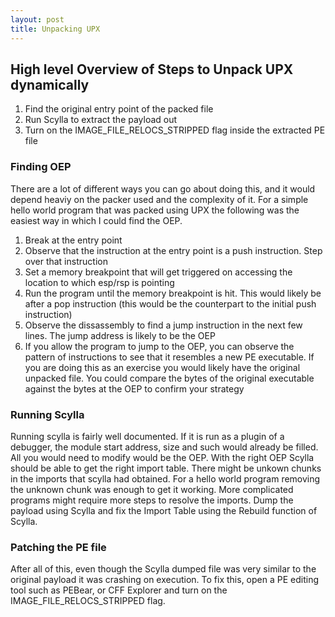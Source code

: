 ```yaml
---
layout: post
title: Unpacking UPX
---
```


## High level Overview of Steps to Unpack UPX dynamically
1. Find the original entry point of the packed file
1. Run Scylla to extract the payload out
1. Turn on the IMAGE\_FILE\_RELOCS\_STRIPPED flag inside the extracted PE file

### Finding OEP

There are a lot of different ways you can go about doing this, and it would depend heaviy on the packer used and the complexity of it. For a simple hello world program that was packed using UPX the following was the easiest way in which I could find the OEP.
1. Break at the entry point
1. Observe that the instruction at the entry point is a push instruction. Step over that instruction
1. Set a memory breakpoint that will get triggered on accessing the location to which esp/rsp is pointing
1. Run the program until the memory breakpoint is hit. This would likely be after a pop instruction (this would be the counterpart to the initial push instruction)
1. Observe the dissassembly to find a jump instruction in the next few lines. The jump address is likely to be the OEP
1. If you allow the program to jump to the OEP, you can observe the pattern of instructions to see that it resembles a new PE executable. If you are doing this as an exercise you would likely have the original unpacked file. You could compare the bytes of the original executable against the bytes at the OEP to confirm your strategy 


### Running Scylla

Running scylla is fairly well documented. If it is run as a plugin of a debugger, the module start address, size and such would already be filled. All you would need to modify would be the OEP. With the right OEP Scylla should be able to get the right import table. There might be unkown chunks in the imports that scylla had obtained. For a hello world program removing the unknown chunk was enough to get it working. More complicated programs might require more steps to resolve the imports. Dump the payload using Scylla and fix the Import Table using the Rebuild function of Scylla.

### Patching the PE file

After all of this, even though the Scylla dumped file was very similar to the original payload it was crashing on execution. To fix this, open a PE editing tool such as PEBear, or CFF Explorer and turn on the IMAGE\_FILE\_RELOCS\_STRIPPED flag.

